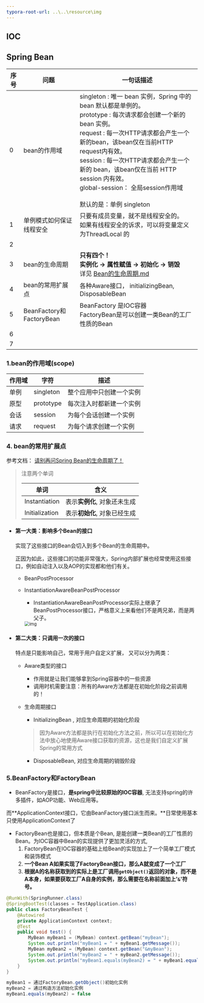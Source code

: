 ```yaml
---
typora-root-url: ..\..\resource\img
---
```


## IOC





## Spring Bean

| 序号 | 问题                     | 一句话描述                                                   |
| ---- | ------------------------ | ------------------------------------------------------------ |
| 0    | bean的作用域             | singleton : 唯⼀ bean 实例，Spring 中的 bean 默认都是单例的。 <br>prototype : 每次请求都会创建⼀个新的 bean 实例。 <br/>request : 每⼀次HTTP请求都会产⽣⼀个新的bean，该bean仅在当前HTTP request内有效。  <br/>session : 每⼀次HTTP请求都会产⽣⼀个新的 bean，该bean仅在当前 HTTP session 内有效。  <br/>global-session： 全局session作⽤域<br><br>默认的是：单例 singleton |
| 1    | 单例模式如何保证线程安全 | 只要有成员变量，就不是线程安全的。<br>如果有线程安全的诉求，可以将变量定义为ThreadLocal 的 |
| 2    |                          |                                                              |
| 3    | bean的生命周期           | **只有四个！**<br>**实例化 -> 属性赋值 -> 初始化 -> 销毁**<br>详见 [Bean的生命周期.md](./Bean的生命周期.md) |
| 4    | bean的常用扩展点         | 各种Aware接口， initializingBean,  DisposableBean            |
| 5    | BeanFactory和FactoryBean | BeanFactory 是IOC容器<br>FactoryBean是可以创建一类Bean的工厂性质的Bean |
| 6    |                          |                                                              |
| 7    |                          |                                                              |



### 1.bean的作用域(scope)

| 作用域 | 字符      | 描述                     |
| ------ | --------- | ------------------------ |
| 单例   | singleton | 整个应用中只创建一个实例 |
| 原型   | prototype | 每次注入时都新建一个实例 |
| 会话   | session   | 为每个会话创建一个实例   |
| 请求   | request   | 为每个请求创建一个实例   |



### 4. bean的常用扩展点

参考文档： 																																																																																																																																																																																																																																																																																																																																																																																						[请别再问Spring Bean的生命周期了！](https://www.jianshu.com/p/1dec08d290c1)



> 注意两个单词
>
> | 单词           | 含义                         |
> | -------------- | ---------------------------- |
> | Instantiation  | 表示**实例化**, 对象还未生成 |
> | Initialization | 表示**初始化**, 对象已经生成 |

- #### 第一大类：影响多个Bean的接口

  实现了这些接口的Bean会切入到多个Bean的生命周期中。

  正因为如此，这些接口的功能非常强大，Spring内部扩展也经常使用这些接口，例如自动注入以及AOP的实现都和他们有关。

  - BeanPostProcessor

  - InstantiationAwareBeanPostProcessor

    - InstantiationAwareBeanPostProcessor实际上继承了BeanPostProcessor接口，严格意义上来看他们不是两兄弟，而是两父子。

    <img src="https://upload-images.jianshu.io/upload_images/4558491-dc3eebbd1d6c65f4.png?imageMogr2/auto-orient/strip|imageView2/2/w/823/format/webp" alt="img" style="zoom: 80%;" />

- #### 第二大类：只调用一次的接口

  特点是只能影响自己，常用于用户自定义扩展， 又可以分为两类：

  - Aware类型的接口

    - 作用就是让我们能够拿到Spring容器中的一些资源
    - 调用时机需要注意：所有的Aware方法都是在初始化阶段之前调用的！

  - 生命周期接口

    - InitializingBean , 对应生命周期的初始化阶段

    > 因为Aware方法都是执行在初始化方法之前，所以可以在初始化方法中放心地使用Aware接口获取的资源，这也是我们自定义扩展Spring的常用方式

    - DisposableBean, 对应生命周期的销毁阶段

### 5.BeanFactory和FactoryBean

- BeanFactory是接口，**是spring中比较原始的IOC容器**, 无法支持spring的许多插件，如AOP功能、Web应用等。

而**ApplicationContext接口，它由BeanFactory接口派生而来。**日常使用基本只使用ApplicationContext了

- FactoryBean也是接口，但本质是个Bean, 是能创建一类Bean的工厂性质的Bean。为IOC容器中Bean的实现提供了更加灵活的方式, 
  1. FactoryBean在IOC容器的基础上给Bean的实现加上了一个简单工厂模式和装饰模式
  2. **一个Bean A如果实现了FactoryBean接口，那么A就变成了一个工厂**
  3. **根据A的名称获取到的实际上是工厂调用`getObject()`返回的对象，而不是A本身，如果要获取工厂A自身的实例，那么需要在名称前面加上'`&`'符号。**

```java
@RunWith(SpringRunner.class)
@SpringBootTest(classes = TestApplication.class)
public class FactoryBeanTest {
    @Autowired
    private ApplicationContext context;
    @Test
    public void test() {
        MyBean myBean1 = (MyBean) context.getBean("myBean");
        System.out.println("myBean1 = " + myBean1.getMessage());
        MyBean myBean2 = (MyBean) context.getBean("&myBean");
        System.out.println("myBean2 = " + myBean2.getMessage());
        System.out.println("myBean1.equals(myBean2) = " + myBean1.equals(myBean2));
    }
}

```

```java
myBean1 = 通过FactoryBean.getObject()初始化实例
myBean2 = 通过构造方法初始化实例
myBean1.equals(myBean2) = false

```

